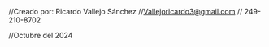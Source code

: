 //Creado por: Ricardo Vallejo Sánchez
//Vallejoricardo3@gmail.com
// 249-210-8702

//Octubre del 2024